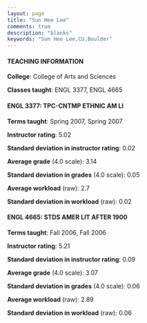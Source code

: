 ```yaml
---
layout: page
title: "Sun Hee Lee" 
comments: true
description: "blanks"
keywords: "Sun Hee Lee,CU,Boulder"
---
```

<head>
<script src="https://ajax.googleapis.com/ajax/libs/jquery/2.1.3/jquery.min.js"></script>
<script src="https://dl.dropboxusercontent.com/s/pc42nxpaw1ea4o9/highcharts.js?dl=0"></script>
<!-- <script src="../assets/js/highcharts.js"></script> -->
<style type="text/css">@font-face {
	font-family: "Bebas Neue";
	src: url(https://www.filehosting.org/file/details/544349/BebasNeue Regular.otf) format("opentype");
	}
	h1.Bebas { 
		font-family: "Bebas Neue", Verdana, Tahoma;
	}
</style>
</head>
	   
#### TEACHING INFORMATION

**College**: College of Arts and Sciences

**Classes taught**: ENGL 3377, ENGL 4665

#### ENGL 3377: TPC-CNTMP ETHNIC AM LI

**Terms taught**: Spring 2007, Spring 2007

**Instructor rating**: 5.02

**Standard deviation in instructor rating**: 0.02

**Average grade** (4.0 scale): 3.14

**Standard deviation in grades** (4.0 scale): 0.05

**Average workload** (raw): 2.7

**Standard deviation in workload** (raw): 0.02

#### ENGL 4665: STDS AMER LIT AFTER 1900

**Terms taught**: Fall 2006, Fall 2006

**Instructor rating**: 5.21

**Standard deviation in instructor rating**: 0.09

**Average grade** (4.0 scale): 3.07

**Standard deviation in grades** (4.0 scale): 0.06

**Average workload** (raw): 2.89

**Standard deviation in workload** (raw): 0.06

